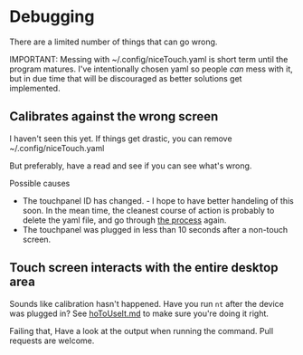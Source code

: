 # Debugging

There are a limited number of things that can go wrong.

IMPORTANT: Messing with ~/.config/niceTouch.yaml is short term until the program matures. I've intentionally chosen yaml so people *can* mess with it, but in due time that will be discouraged as better solutions get implemented.

## Calibrates against the wrong screen

I haven't seen this yet. If things get drastic, you can remove ~/.config/niceTouch.yaml

But preferably, have a read and see if you can see what's wrong. 

Possible causes

* The touchpanel ID has changed. - I hope to have better handeling of this soon. In the mean time, the cleanest course of action is probably to delete the yaml file, and go through [the process](howToUseIt.md) again.
* The touchpanel was plugged in less than 10 seconds after a non-touch screen.

## Touch screen interacts with the entire desktop area

Sounds like calibration hasn't happened. Have you run `nt` after the device was plugged in? See [hoToUseIt.md](hoToUseIt.md) to make sure you're doing it right.

Failing that, Have a look at the output when running the command. Pull requests are welcome.
